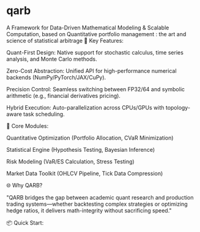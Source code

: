 # qarb
A Framework for Data-Driven Mathematical Modeling &amp; Scalable Computation, based on Quantitative portfolio management : the art and science of statistical arbitrage
🚀 Key Features:

Quant-First Design: Native support for stochastic calculus, time series analysis, and Monte Carlo methods.

Zero-Cost Abstraction: Unified API for high-performance numerical backends (NumPy/PyTorch/JAX/CuPy).

Precision Control: Seamless switching between FP32/64 and symbolic arithmetic (e.g., financial derivatives pricing).

Hybrid Execution: Auto-parallelization across CPUs/GPUs with topology-aware task scheduling.

🔧 Core Modules:

Quantitative Optimization (Portfolio Allocation, CVaR Minimization)

Statistical Engine (Hypothesis Testing, Bayesian Inference)

Risk Modeling (VaR/ES Calculation, Stress Testing)

Market Data Toolkit (OHLCV Pipeline, Tick Data Compression)

🌐 Why QARB?

"QARB bridges the gap between academic quant research and production trading systems—whether backtesting complex strategies or optimizing hedge ratios, it delivers math-integrity without sacrificing speed."

📦 Quick Start:

